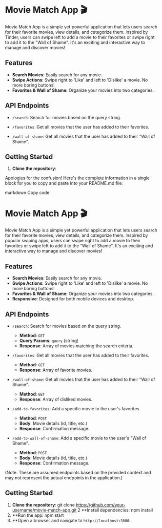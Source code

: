# Movie Match App 🎬

Movie Match App is a simple yet powerful application that lets users search for their favorite movies, view details, and categorize them. Inspired by Tinder, users can swipe left to add a movie to their favorites or swipe right to add it to the "Wall of Shame". It's an exciting and interactive way to manage and discover movies!

## Features

- **Search Movies**: Easily search for any movie.
- **Swipe Actions**: Swipe right to 'Like' and left to 'Dislike' a movie. No more boring buttons!
- **Favorites & Wall of Shame**: Organize your movies into two categories.

## API Endpoints

- `/search`: Search for movies based on the query string.

- `/favorites`: Get all movies that the user has added to their favorites.

- `/wall-of-shame`: Get all movies that the user has added to their "Wall of Shame".

## Getting Started

1. **Clone the repository**:

Apologies for the confusion! Here's the complete information in a single block for you to copy and paste into your README.md file:

markdown
Copy code
# Movie Match App 🎬

Movie Match App is a simple yet powerful application that lets users search for their favorite movies, view details, and categorize them. Inspired by popular swiping apps, users can swipe right to add a movie to their favorites or swipe left to add it to the "Wall of Shame". It's an exciting and interactive way to manage and discover movies!

## Features

- **Search Movies**: Easily search for any movie.
- **Swipe Actions**: Swipe right to 'Like' and left to 'Dislike' a movie. No more boring buttons!
- **Favorites & Wall of Shame**: Organize your movies into two categories.
- **Responsive**: Designed for both mobile devices and desktop.

## API Endpoints

- `/search`: Search for movies based on the query string.
  - **Method**: `GET`
  - **Query Params**: `query` (string)
  - **Response**: Array of movies matching the search criteria.

- `/favorites`: Get all movies that the user has added to their favorites.
  - **Method**: `GET`
  - **Response**: Array of favorite movies.

- `/wall-of-shame`: Get all movies that the user has added to their "Wall of Shame".
  - **Method**: `GET`
  - **Response**: Array of disliked movies.

- `/add-to-favorites`: Add a specific movie to the user's favorites.
  - **Method**: `POST`
  - **Body**: Movie details (id, title, etc.)
  - **Response**: Confirmation message.

- `/add-to-wall-of-shame`: Add a specific movie to the user's "Wall of Shame".
  - **Method**: `POST`
  - **Body**: Movie details (id, title, etc.)
  - **Response**: Confirmation message.

(Note: These are assumed endpoints based on the provided context and may not represent the actual endpoints in the application.)

## Getting Started

1. **Clone the repository**: git clone https://github.com/your-username/movie-match-app.git
2  **Install dependencies: npm install
3. **Run the app: npm start
4. **Open a browser and navigate to `http://localhost:3000`.

